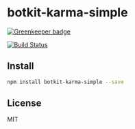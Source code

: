# botkit-karma-simple

[![Greenkeeper badge](https://badges.greenkeeper.io/9renpoto/botkit-karma-simple.svg)](https://greenkeeper.io/)

[![Build Status](https://travis-ci.org/9renpoto/botkit-karma-simple.svg?branch=master)](https://travis-ci.org/9renpoto/botkit-karma-simple)

## Install

```sh
npm install botkit-karma-simple --save
```

## License

MIT
